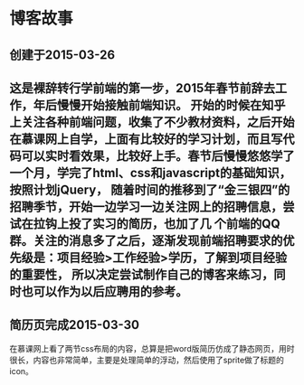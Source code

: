 博客故事
=========
创建于2015-03-26
----------------
这是裸辞转行学前端的第一步，2015年春节前辞去工作，年后慢慢开始接触前端知识。
开始的时候在知乎上关注各种前端问题，收集了不少教材资料，之后开始在慕课网上自学，上面有比较好的学习计划，而且写代
码可以实时看效果，比较好上手。春节后慢慢悠悠学了一个月，学完了html、css和javascript的基础知识，按照计划jQuery，
随着时间的推移到了“金三银四”的招聘季节，开始一边学习一边关注网上的招聘信息，尝试在拉钩上投了实习的简历，也加了几
个前端的QQ群。关注的消息多了之后，逐渐发现前端招聘要求的优先级是：项目经验>工作经验>学历，了解到项目经验的重要性，
	所以决定尝试制作自己的博客来练习，同时也可以作为以后应聘用的参考。
------------------------
简历页完成2015-03-30
---------------
在慕课网上看了两节css布局的内容，总算是把word版简历仿成了静态网页，用时很长，内容也非常简单，主要是处理简单的浮动，然后使用了sprite做了标题的icon。
